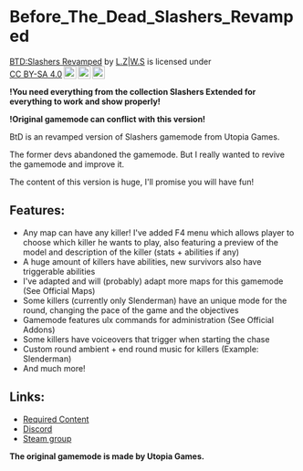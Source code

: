# Before_The_Dead_Slashers_Revamped
 
<p xmlns:cc="http://creativecommons.org/ns#" xmlns:dct="http://purl.org/dc/terms/"><a property="dct:title" rel="cc:attributionURL" href="https://steamcommunity.com/sharedfiles/filedetails/?id=2804558040">BTD:Slashers Revamped</a> by <a rel="cc:attributionURL dct:creator" property="cc:attributionName" href="https://steamcommunity.com/id/NooneLiesHere/">L.Z|W.S</a> is licensed under <a href="http://creativecommons.org/licenses/by-sa/4.0/?ref=chooser-v1" target="_blank" rel="license noopener noreferrer" style="display:inline-block;">CC BY-SA 4.0<img style="height:22px!important;margin-left:3px;vertical-align:text-bottom;" src="https://mirrors.creativecommons.org/presskit/icons/cc.svg?ref=chooser-v1"><img style="height:22px!important;margin-left:3px;vertical-align:text-bottom;" src="https://mirrors.creativecommons.org/presskit/icons/by.svg?ref=chooser-v1"><img style="height:22px!important;margin-left:3px;vertical-align:text-bottom;" src="https://mirrors.creativecommons.org/presskit/icons/sa.svg?ref=chooser-v1"></a></p>

**!You need everything from the collection Slashers Extended for everything to work and show properly!**

**!Original gamemode can conflict with this version!**

BtD is an revamped version of Slashers gamemode from Utopia Games.

The former devs abandoned the gamemode. But I really wanted to revive the gamemode and improve it.

The content of this version is huge, I'll promise you will have fun!

## Features:
- Any map can have any killer! I've added F4 menu which allows player to choose which killer he wants to play, also featuring a preview of the model and description of the killer (stats + abilities if any)
- A huge amount of killers have abilities, new survivors also have triggerable abilities
- I've adapted and will (probably) adapt more maps for this gamemode (See Official Maps)
- Some killers (currently only Slenderman) have an unique mode for the round, changing the pace of the game and the objectives
- Gamemode features ulx commands for administration (See Official Addons)
- Some killers have voiceovers that trigger when starting the chase
- Custom round ambient + end round music for killers (Example: Slenderman)
- And much more!

## Links:
- [Required Content](https://steamcommunity.com/sharedfiles/filedetails/?id=2492025221)
- [Discord](https://discord.gg/MRs5zBXq9z)
- [Steam group](https://steamcommunity.com/groups/SLSBTD)

**The original gamemode is made by Utopia Games.**


